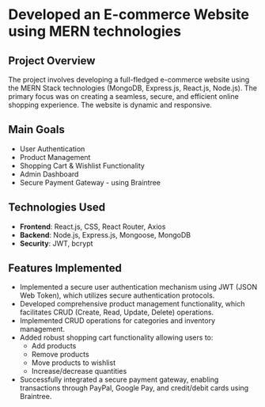 # Developed an E-commerce Website using MERN technologies

## Project Overview
The project involves developing a full-fledged e-commerce website using the MERN Stack technologies (MongoDB, Express.js, React.js, Node.js). The primary focus was on creating a seamless, secure, and efficient online shopping experience. The website is dynamic and responsive.

## Main Goals
- User Authentication
- Product Management
- Shopping Cart & Wishlist Functionality
- Admin Dashboard
- Secure Payment Gateway - using Braintree

## Technologies Used
- **Frontend**: React.js, CSS, React Router, Axios
- **Backend**: Node.js, Express.js, Mongoose, MongoDB
- **Security**: JWT, bcrypt

## Features Implemented
- Implemented a secure user authentication mechanism using JWT (JSON Web Token), which utilizes secure authentication protocols.
- Developed comprehensive product management functionality, which facilitates CRUD (Create, Read, Update, Delete) operations.
- Implemented CRUD operations for categories and inventory management.
- Added robust shopping cart functionality allowing users to:
  - Add products
  - Remove products
  - Move products to wishlist
  - Increase/decrease quantities
- Successfully integrated a secure payment gateway, enabling transactions through PayPal, Google Pay, and credit/debit cards using Braintree.
